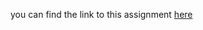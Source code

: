 you can find the link to this assignment [here](https://github.com/Sk7w4tch3r/CS-SBU-DataScience/blob/main/assignments/A5/Assignment%205.pdf)
